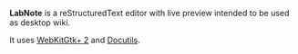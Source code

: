 **LabNote** is a reStructuredText editor with live preview intended to be used as desktop wiki.

It uses [WebKitGtk+ 2](https://webkitgtk.org/) and [Docutils](http://docutils.sourceforge.net/).

